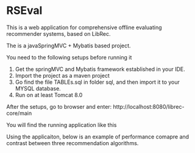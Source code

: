 # RSEval

This is a web application for comprehensive offline evaluating recommender systems, based on LibRec.

The is a javaSpringMVC + Mybatis based project.

You need to the following setups before running it

1) Get the springMVC and Mybatis framework established in your IDE.
2) Import the project as a maven project
3) Go find the file TABLEs.sql in folder sql, and then import it to your MYSQL database.
4) Run on at least Tomcat 8.0

After the setups, go to browser and enter: http://localhost:8080/librec-core/main

You will find the running application like this



Using the applicaiton, below is an example of performance comapre and contrast between three recommendation algorithms.

